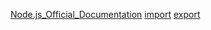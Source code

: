 [Node.js_Official_Documentation](https://nodejs.org/api/modules.html#modules_modules_commonjs_modules)
[import](https://developer.mozilla.org/en-US/docs/Web/JavaScript/Reference/Statements/import)
[export](https://developer.mozilla.org/en-US/docs/web/javascript/reference/statements/export)